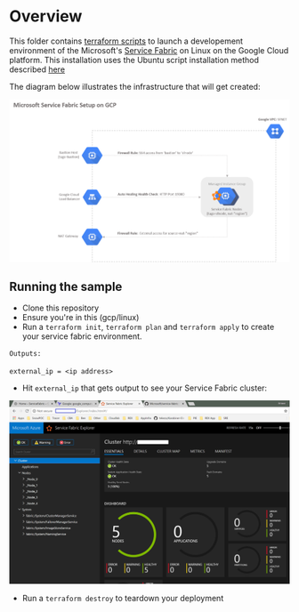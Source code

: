 
# Overview

This folder contains [terraform scripts](./main.tf) to launch a developement environment of the Microsoft's [Service Fabric](https://github.com/Microsoft/service-fabric) on Linux on the Google Cloud platform. This installation uses the Ubuntu script installation method described [here](https://docs.microsoft.com/en-us/azure/service-fabric/service-fabric-get-started-linux#installation-methods)

The diagram below illustrates the infrastructure that will get created:
 

![Deployment Diagram](./images/Diagram.png)

## Running the sample

- Clone this repository
- Ensure you're in this (gcp/linux)
- Run a `terraform init`, `terraform plan` and `terraform apply` to create your service fabric environment. 

```
Outputs:

external_ip = <ip address>
```
- Hit `external_ip` that gets output to see your Service Fabric cluster:

![Service Fabric Cluster](./images/sfabric.png)

- Run a `terraform destroy` to teardown your deployment




